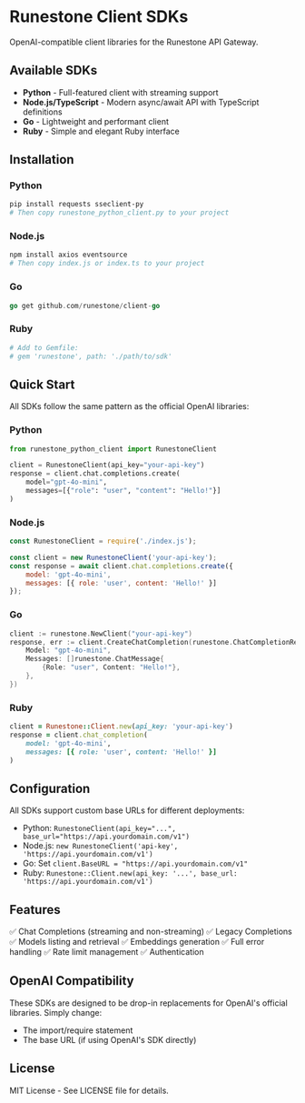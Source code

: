 # Runestone Client SDKs

OpenAI-compatible client libraries for the Runestone API Gateway.

## Available SDKs

- **Python** - Full-featured client with streaming support
- **Node.js/TypeScript** - Modern async/await API with TypeScript definitions
- **Go** - Lightweight and performant client
- **Ruby** - Simple and elegant Ruby interface

## Installation

### Python
```bash
pip install requests sseclient-py
# Then copy runestone_python_client.py to your project
```

### Node.js
```bash
npm install axios eventsource
# Then copy index.js or index.ts to your project
```

### Go
```go
go get github.com/runestone/client-go
```

### Ruby
```ruby
# Add to Gemfile:
# gem 'runestone', path: './path/to/sdk'
```

## Quick Start

All SDKs follow the same pattern as the official OpenAI libraries:

### Python
```python
from runestone_python_client import RunestoneClient

client = RunestoneClient(api_key="your-api-key")
response = client.chat.completions.create(
    model="gpt-4o-mini",
    messages=[{"role": "user", "content": "Hello!"}]
)
```

### Node.js
```javascript
const RunestoneClient = require('./index.js');

const client = new RunestoneClient('your-api-key');
const response = await client.chat.completions.create({
    model: 'gpt-4o-mini',
    messages: [{ role: 'user', content: 'Hello!' }]
});
```

### Go
```go
client := runestone.NewClient("your-api-key")
response, err := client.CreateChatCompletion(runestone.ChatCompletionRequest{
    Model: "gpt-4o-mini",
    Messages: []runestone.ChatMessage{
        {Role: "user", Content: "Hello!"},
    },
})
```

### Ruby
```ruby
client = Runestone::Client.new(api_key: 'your-api-key')
response = client.chat_completion(
    model: 'gpt-4o-mini',
    messages: [{ role: 'user', content: 'Hello!' }]
)
```

## Configuration

All SDKs support custom base URLs for different deployments:

- Python: `RunestoneClient(api_key="...", base_url="https://api.yourdomain.com/v1")`
- Node.js: `new RunestoneClient('api-key', 'https://api.yourdomain.com/v1')`
- Go: Set `client.BaseURL = "https://api.yourdomain.com/v1"`
- Ruby: `Runestone::Client.new(api_key: '...', base_url: 'https://api.yourdomain.com/v1')`

## Features

✅ Chat Completions (streaming and non-streaming)
✅ Legacy Completions
✅ Models listing and retrieval
✅ Embeddings generation
✅ Full error handling
✅ Rate limit management
✅ Authentication

## OpenAI Compatibility

These SDKs are designed to be drop-in replacements for OpenAI's official libraries. Simply change:
- The import/require statement
- The base URL (if using OpenAI's SDK directly)

## License

MIT License - See LICENSE file for details.
